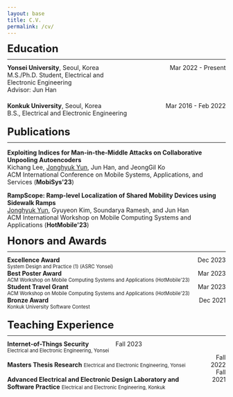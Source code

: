 ```yaml
---
layout: base
title: C.V.
permalink: /cv/
---
```


<div style="font-size: 1.5rem; margin-bottom: 10px;"><strong>Education</strong></div>
<!-- Reduce margin around the hr -->
<hr style="margin-top: 5px; margin-bottom: 10px;"> 
<!-- Yonsei University -->
<div style="display: table; width: 100%; margin-bottom: 20px;">
  <div style="display: table-row;">
    <div style="display: table-cell; padding-right: 15px; vertical-align: top; width: 60%;">
      <strong>Yonsei University</strong>, Seoul, Korea<br>
      M.S./Ph.D. Student, Electrical and Electronic Engineering<br>
      Advisor: Jun Han
    </div>
    <div class="date" style="display: table-cell; vertical-align: top; width: 40%; text-align: right;">
      Mar 2022 - Present
    </div>
  </div>
</div>

<!-- Konkuk University -->
<div style="display: table; width: 100%; margin-bottom: 20px;">
  <div style="display: table-row;">
    <div style="display: table-cell; padding-right: 15px; vertical-align: top; width: 60%;">
      <strong>Konkuk University</strong>, Seoul, Korea<br>
      B.S., Electrical and Electronic Engineering
    </div>
    <div class="date" style="display: table-cell; vertical-align: top; width: 40%; text-align: right;">
      Mar 2016 - Feb 2022
    </div>
  </div>
</div>

<style>
/* CSS for mobile screens */
@media (max-width: 768px) {
  .date {
    white-space: nowrap;
  }
  .date br {
    display: none;
  }
  .date::after {
    content: ' ';
    display: block;
  }
}
</style>

<!-- Publications -->
<!-- ............................................................................................................... -->
<div style="font-size: 1.5rem; margin-bottom: 10px;"><strong>Publications</strong></div>
<hr style="margin-top: 5px; margin-bottom: 10px;"> 

<!-- MobiSys'23 Demo -->
<strong>Exploiting Indices for Man-in-the-Middle Attacks on Collaborative Unpooling Autoencoders</strong><br>
Kichang Lee, <u>Jonghyuk Yun</u>, Jun Han, and JeongGil Ko<br>
ACM International Conference on Mobile Systems, Applications, and Services (<strong>MobiSys'23</strong>)<br>

<!-- HotMobile'23 -->
<strong>RampScope: Ramp-level Localization of Shared Mobility Devices using Sidewalk Ramps</strong><br>
<u>Jonghyuk Yun</u>, Gyuyeon Kim, Soundarya Ramesh, and Jun Han<br>
ACM International Workshop on Mobile Computing Systems and Applications (<strong>HotMobile'23</strong>)
<!-- ............................................................................................................... -->

<!-- Honors and Awards -->
<!-- ............................................................................................................... -->
<div style="font-size: 1.5rem; margin-bottom: 10px;"><strong>Honors and Awards</strong></div>
<hr style="margin-top: 5px; margin-bottom: 10px;">

<div style="display: table; width: 100%; margin-bottom: 20px;">
  <div style="display: table-row;">
    <div style="display: table-cell; vertical-align: top; padding-right: 15px;">
      <strong>Excellence Award<br></strong>
      <span style="font-size: 0.8em;">System Design and Practice (1) (ASRC Yonsei)</span>
    </div>
    <div style="display: table-cell; vertical-align: top; text-align: right;">
      Dec 2023
    </div>
  </div>
  <!-- Repeat for other awards, following the same structure -->
  <div style="display: table-row;">
    <div style="display: table-cell; vertical-align: top; padding-right: 15px;">
      <strong>Best Poster Award<br></strong>
      <span style="font-size: 0.8em;">ACM Workshop on Mobile Computing Systems and Applications (HotMobile'23)</span>
    </div>
    <div style="display: table-cell; vertical-align: top; text-align: right;">
      Mar 2023
    </div>
  </div>
  <!-- Continue adding more entries here -->
  <div style="display: table-row;">
    <div style="display: table-cell; vertical-align: top; padding-right: 15px;">
      <strong>Student Travel Grant<br></strong>
      <span style="font-size: 0.8em;">ACM Workshop on Mobile Computing Systems and Applications (HotMobile'23)</span>
    </div>
    <div style="display: table-cell; vertical-align: top; text-align: right;">
      Mar 2023
    </div>
  </div>
  <div style="display: table-row;">
    <div style="display: table-cell; vertical-align: top; padding-right: 15px;">
      <strong>Bronze Award<br></strong>
      <span style="font-size: 0.8em;">Konkuk University Software Contest</span>
    </div>
    <div style="display: table-cell; vertical-align: top; text-align: right;">
      Dec 2021
    </div>
  </div>
</div>

<!-- Honors and Awards -->
<!-- ............................................................................................................... -->
<div style="font-size: 1.5rem; margin-bottom: 10px;"><strong>Teaching Experience</strong></div>
<hr style="margin-top: 5px; margin-bottom: 10px;">
<!-- ............ -->
<div>
  <div style="display: table-row;">
    <div style="display: table-cell; vertical-align: top; padding-right: 15px;">
      <strong>Internet-of-Things Security<br></strong>
      <span style="font-size: 0.8em;">Electrical and Electronic Engineering, Yonsei</span>
    </div>
    <div style="display: table-cell; vertical-align: top; text-align: right;">
      Fall 2023
    </div>
  </div>
</div>
<!-- ............ -->
<div>
  <div style="display: table-row;">
    <div style="display: table-cell; vertical-align: top; padding-right: 15px;">
      <strong><br>Masters Thesis Research</strong>
      <span style="font-size: 0.8em;">Electrical and Electronic Engineering, Yonsei</span>
    </div>
    <div style="display: table-cell; vertical-align: top; text-align: right;">
      Fall 2022
    </div>
  </div>
  <!-- ............ -->
  <div style="display: table-row;">
    <div style="display: table-cell; vertical-align: top; padding-right: 15px;">
      <strong><br>Advanced Electrical and Electronic Design Laboratory and Software Practice</strong>
      <span style="font-size: 0.8em;">Electrical and Electronic Engineering, Konkuk</span>
    </div>
    <div style="display: table-cell; vertical-align: top; text-align: right;">
      Fall 2021
    </div>
  </div>
</div>